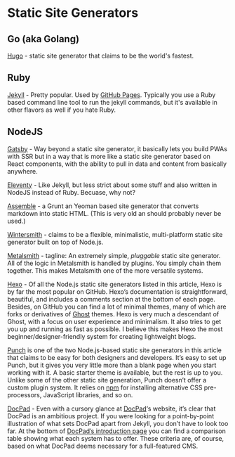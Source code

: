 # Static Site Generators

## Go (aka Golang)

[Hugo](https://gohugo.io/) - static site generator that claims to be the world's fastest.

## Ruby

[Jekyll](https://jekyllrb.com/) - Pretty popular. Used by [GitHub Pages](https://pages.github.com/). Typically you use a Ruby based command line tool to run the jekyll commands, but it's available in other flavors as well if you hate Ruby. 

## NodeJS

[Gatsby](https://www.gatsbyjs.org/) - Way beyond a static site generator, it basically lets you build PWAs with SSR but in a way that is more like a static site generator based on React components, with the ability to pull in data and content from basically anywhere. 

[Eleventy](https://www.11ty.dev/) - Like Jekyll, but less strict about some stuff and also written in NodeJS instead of Ruby. Becuase, why not?

[Assemble](https://assemble.io/) - a Grunt an Yeoman based site generator that converts markdown into static HTML. (This is very old an should probably never be used.)

[Wintersmith](http://wintersmith.io/) - claims to be a flexible, minimalistic, multi-platform static site generator built on top of Node.js.

[Metalsmith](http://www.metalsmith.io/) - tagline: An extremely simple, *pluggable* static site generator. All of the logic in Metalsmith is handled by plugins. You simply chain them together. This makes Metalsmith one of the more versatile systems.

 [Hexo](http://hexo.io/) - Of all the Node.js static site generators listed in this article, Hexo is by far the most popular on GitHub. Hexo’s documentation is straightforward, beautiful, and includes a comments section at the bottom of each page. Besides, on GitHub you can find a lot of minimal themes, many of which are forks or derivatives of [Ghost](https://ghost.org/) themes. Hexo is very much a descendant of Ghost, with a focus on user experience and minimalism. It also tries to get you up and running as fast as possible. I believe this makes Hexo the most beginner/designer-friendly system for creating lightweight blogs.

[Punch](http://laktek.github.io/punch/) is one of the two Node.js-based static site generators in this article that claims to be easy for both designers and developers. It’s easy to set up Punch, but it gives you very little more than a blank page when you start working with it. A basic starter theme is available, but the rest is up to you. Unlike some of the other static site generation, Punch doesn’t offer a custom plugin system. It relies on [npm](https://www.npmjs.com/) for installing alternative CSS pre-processors, JavaScript libraries, and so on.

[DocPad](https://docpad.org/) - Even with a cursory glance at [DocPad](https://docpad.org/)‘s website, it’s clear that DocPad is an ambitious project. If you were looking for a point-by-point illustration of what sets DocPad apart from Jekyll, you don’t have to look too far. At the bottom of [DocPad’s introduction page](https://docpad.org/docs/intro) you can find a comparison table showing what each system has to offer. These criteria are, of course, based on what DocPad deems necessary for a full-featured CMS.